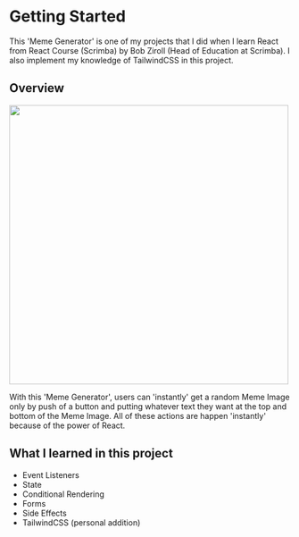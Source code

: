 # Getting Started 

This 'Meme Generator' is one of my projects that I did when I learn React from React Course (Scrimba) by Bob Ziroll (Head of Education at Scrimba). I also implement my knowledge of TailwindCSS in this project.

## Overview 

<img src="https://user-images.githubusercontent.com/107041835/183242599-bc81ddab-a4b5-4627-ab51-9607d0f7a413.jpg" width="500px" />

With this 'Meme Generator', users can 'instantly' get a random Meme Image only by push of a button and putting whatever text they want at the top and bottom of the Meme Image. All of these actions are happen 'instantly' because of the power of React.

## What I learned in this project

- Event Listeners
- State
- Conditional Rendering
- Forms
- Side Effects
- TailwindCSS (personal addition)
